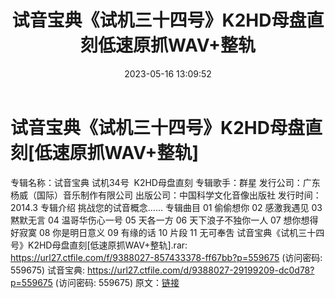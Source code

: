 ﻿---
title: 试音宝典《试机三十四号》K2HD母盘直刻低速原抓WAV+整轨
date: 2023-05-16 13:09:52
categories: WAV车载音乐、镜像
tags: 华语中文
---
# 试音宝典《试机三十四号》K2HD母盘直刻[低速原抓WAV+整轨]

专辑名称：试音宝典
试机34号  K2HD母盘直刻
专辑歌手：群星
发行公司：广东杨威（国际）音乐制作有限公司
出版公司：中国科学文化音像出版社
发行时间：2014.3
专辑介绍
挑战您的试音概念……
专辑曲目
01 偷偷想你
02 感激我遇见
03 黙默无言
04 温哥华伤心一号
05 天各一方
06 天下浪子不独你一人
07 想你想得好寂寞
08 你是明日意义
09 有缘的话
10 片段
11 无可奉吿
试音宝典《试机三十四号》K2HD母盘直刻[低速原抓WAV+整轨].rar: https://url27.ctfile.com/f/9388027-857433378-ff67bb?p=559675
(访问密码: 559675)
试音宝典: https://url27.ctfile.com/d/9388027-29199209-dc0d78?p=559675
(访问密码: 559675)
原文：[链接](https://blog.sina.com.cn/s/blog_1647c7e76010311wb.html)